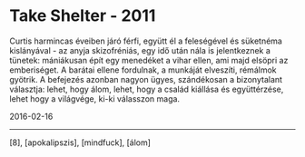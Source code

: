 # Take Shelter - 2011

Curtis harmincas éveiben járó férfi, együtt él a feleségével és süketnéma kislányával - az anyja skizofréniás, egy idő után nála is jelentkeznek a tünetek: mániákusan épít egy menedéket a vihar ellen, ami majd elsöpri az emberiséget. A barátai ellene fordulnak, a munkáját elveszíti, rémálmok gyötrik. A befejezés azonban nagyon ügyes, szándékosan a bizonytalant választja: lehet, hogy álom, lehet, hogy a család kiállása és együttérzése, lehet hogy a világvége, ki-ki válasszon maga.

2016-02-16 

----

[8], [apokalipszis], [mindfuck], [álom]
